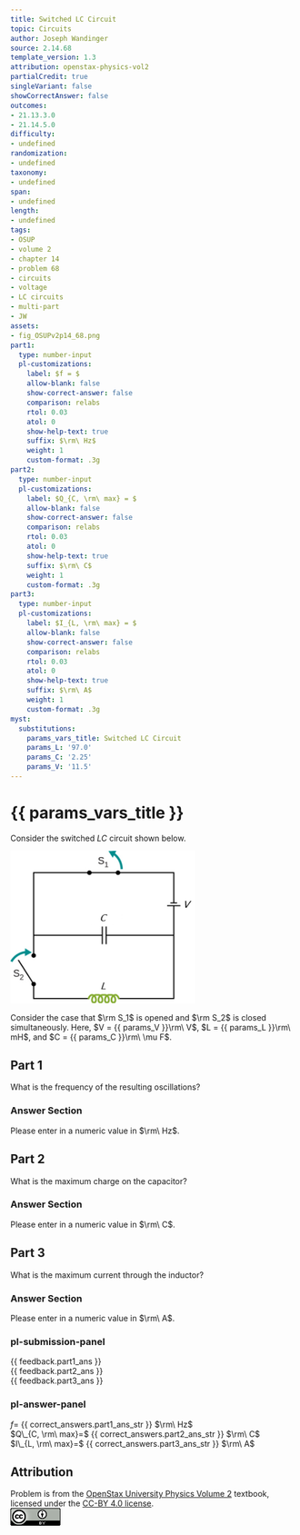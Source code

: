 ```yaml
---
title: Switched LC Circuit
topic: Circuits
author: Joseph Wandinger
source: 2.14.68
template_version: 1.3
attribution: openstax-physics-vol2
partialCredit: true
singleVariant: false
showCorrectAnswer: false
outcomes:
- 21.13.3.0
- 21.14.5.0
difficulty:
- undefined
randomization:
- undefined
taxonomy:
- undefined
span:
- undefined
length:
- undefined
tags:
- OSUP
- volume 2
- chapter 14
- problem 68
- circuits
- voltage
- LC circuits
- multi-part
- JW
assets:
- fig_OSUPv2p14_68.png
part1:
  type: number-input
  pl-customizations:
    label: $f = $
    allow-blank: false
    show-correct-answer: false
    comparison: relabs
    rtol: 0.03
    atol: 0
    show-help-text: true
    suffix: $\rm\ Hz$
    weight: 1
    custom-format: .3g
part2:
  type: number-input
  pl-customizations:
    label: $Q_{C, \rm\ max} = $
    allow-blank: false
    show-correct-answer: false
    comparison: relabs
    rtol: 0.03
    atol: 0
    show-help-text: true
    suffix: $\rm\ C$
    weight: 1
    custom-format: .3g
part3:
  type: number-input
  pl-customizations:
    label: $I_{L, \rm\ max} = $
    allow-blank: false
    show-correct-answer: false
    comparison: relabs
    rtol: 0.03
    atol: 0
    show-help-text: true
    suffix: $\rm\ A$
    weight: 1
    custom-format: .3g
myst:
  substitutions:
    params_vars_title: Switched LC Circuit
    params_L: '97.0'
    params_C: '2.25'
    params_V: '11.5'
---
```

# {{ params_vars_title }}
Consider the switched $LC$ circuit shown below.

<img src="fig_OSUPv2p14_68.png" width=325>

Consider the case that $\rm S_1$ is opened and $\rm S_2$ is closed simultaneously.
Here, $V = {{ params_V }}\rm\ V$, $L = {{ params_L }}\rm\ mH$, and $C = {{ params_C }}\rm\ \mu F$.

## Part 1

What is the frequency of the resulting oscillations?

### Answer Section

Please enter in a numeric value in $\rm\ Hz$.

## Part 2

What is the maximum charge on the capacitor?

### Answer Section

Please enter in a numeric value in $\rm\ C$.

## Part 3

What is the maximum current through the inductor?

### Answer Section

Please enter in a numeric value in $\rm\ A$.

### pl-submission-panel

{{ feedback.part1_ans }}<br>
{{ feedback.part2_ans }}<br>
{{ feedback.part3_ans }}

### pl-answer-panel

$f=$ {{ correct_answers.part1_ans_str }} $\rm\ Hz$<br>
$Q\_{C, \rm\ max}=$ {{ correct_answers.part2_ans_str }} $\rm\ C$<br>
$I\_{L, \rm\ max}=$ {{ correct_answers.part3_ans_str }} $\rm\ A$

## Attribution

Problem is from the [OpenStax University Physics Volume 2](https://openstax.org/details/books/university-physics-volume-2) textbook, licensed under the [CC-BY 4.0 license](https://creativecommons.org/licenses/by/4.0/).<br>![Image representing the Creative Commons 4.0 BY license.](https://raw.githubusercontent.com/firasm/bits/master/by.png)